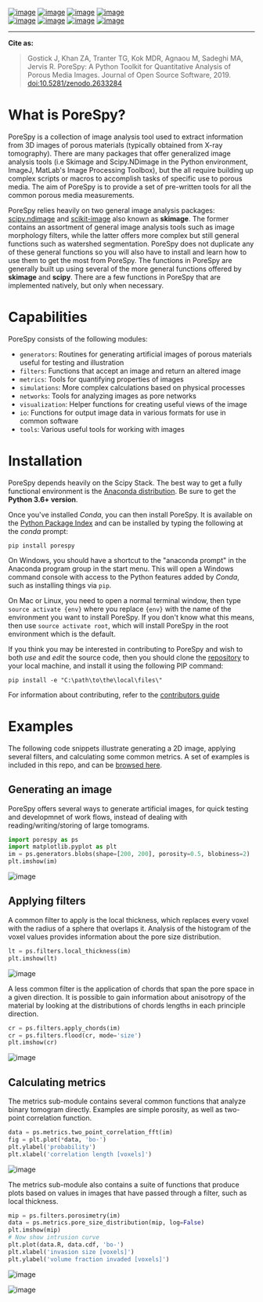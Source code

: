[![image](https://github.com/PMEAL/porespy/workflows/Ubuntu/badge.svg)](https://github.com/PMEAL/porespy/actions)
[![image](https://github.com/PMEAL/porespy/workflows/macOS/badge.svg)](https://github.com/PMEAL/porespy/actions)
[![image](https://github.com/PMEAL/porespy/workflows/Windows/badge.svg)](https://github.com/PMEAL/porespy/actions)
[![image](https://github.com/PMEAL/porespy/workflows/Examples/badge.svg)](https://github.com/PMEAL/porespy/actions)<br/>
[![image](https://codecov.io/gh/PMEAL/PoreSpy/branch/master/graph/badge.svg)](https://codecov.io/gh/PMEAL/PoreSpy)
[![image](https://img.shields.io/badge/ReadTheDocs-GO-blue.svg)](http://porespy.readthedocs.io/en/master/)
[![image](https://img.shields.io/pypi/v/porespy.svg)](https://pypi.python.org/pypi/porespy/)
[![image](https://img.shields.io/badge/DOI-10.5281%2Fzenodo.2633284-blue.svg)](https://www.doi.org/10.5281/zenodo.2633284)

-----

**Cite as:**

> Gostick J, Khan ZA, Tranter TG, Kok MDR, Agnaou M, Sadeghi MA, Jervis
> R. PoreSpy: A Python Toolkit for Quantitative Analysis of Porous Media
> Images. Journal of Open Source Software, 2019.
> <doi:10.5281/zenodo.2633284>

# What is PoreSpy?

PoreSpy is a collection of image analysis tool used to extract
information from 3D images of porous materials (typically obtained from
X-ray tomography). There are many packages that offer generalized image
analysis tools (i.e Skimage and Scipy.NDimage in the Python environment,
ImageJ, MatLab's Image Processing Toolbox), but the all require building
up complex scripts or macros to accomplish tasks of specific use to
porous media. The aim of PoreSpy is to provide a set of pre-written
tools for all the common porous media measurements.

PoreSpy relies heavily on two general image analysis packages:
[scipy.ndimage](https://docs.scipy.org/doc/scipy/reference/ndimage.html)
and [scikit-image](https://scikit-image.org/) also known as **skimage**.
The former contains an assortment of general image analysis tools such
as image morphology filters, while the latter offers more complex but
still general functions such as watershed segmentation. PoreSpy does not
duplicate any of these general functions so you will also have to
install and learn how to use them to get the most from PoreSpy. The
functions in PoreSpy are generally built up using several of the more
general functions offered by **skimage** and **scipy**. There are a few
functions in PoreSpy that are implemented natively, but only when
necessary.

# Capabilities

PoreSpy consists of the following modules:

  - `generators`: Routines for generating artificial images of porous
    materials useful for testing and illustration
  - `filters`: Functions that accept an image and return an altered
    image
  - `metrics`: Tools for quantifying properties of images
  - `simulations`: More complex calculations based on physical processes
  - `networks`: Tools for analyzing images as pore networks
  - `visualization`: Helper functions for creating useful views of the
    image
  - `io`: Functions for output image data in various formats for use in
    common software
  - `tools`: Various useful tools for working with images

# Installation

PoreSpy depends heavily on the Scipy Stack. The best way to get a fully
functional environment is the [Anaconda
distribution](https://www.anaconda.com/download/). Be sure to get the
**Python 3.6+ version**.

Once you've installed *Conda*, you can then install PoreSpy. It is
available on the [Python Package
Index](https://pypi.org/project/porespy/) and can be installed by typing
the following at the *conda* prompt:

    pip install porespy

On Windows, you should have a shortcut to the "anaconda prompt" in the
Anaconda program group in the start menu. This will open a Windows
command console with access to the Python features added by *Conda*,
such as installing things via `pip`.

On Mac or Linux, you need to open a normal terminal window, then type
`source activate {env}` where you replace `{env}` with the name of the
environment you want to install PoreSpy. If you don't know what this
means, then use `source activate root`, which will install PoreSpy in
the root environment which is the default.

If you think you may be interested in contributing to PoreSpy and wish
to both *use* and *edit* the source code, then you should clone the
[repository](https://github.com/PMEAL/porespy) to your local machine,
and install it using the following PIP command:

    pip install -e "C:\path\to\the\local\files\"

For information about contributing, refer to the [contributors
guide](https://github.com/PMEAL/porespy/blob/master/CONTRIBUTING.md)

# Examples

The following code snippets illustrate generating a 2D image, applying
several filters, and calculating some common metrics. A set of examples
is included in this repo, and can be [browsed
here](https://github.com/PMEAL/porespy/tree/master/examples).

## Generating an image

PoreSpy offers several ways to generate artificial images, for quick
testing and developmnet of work flows, instead of dealing with
reading/writing/storing of large tomograms.

``` python
import porespy as ps
import matplotlib.pyplot as plt
im = ps.generators.blobs(shape=[200, 200], porosity=0.5, blobiness=2)
plt.imshow(im)
```

![image](https://github.com/PMEAL/porespy/raw/master/docs/_static/fig1.png)

## Applying filters

A common filter to apply is the local thickness, which replaces every
voxel with the radius of a sphere that overlaps it. Analysis of the
histogram of the voxel values provides information about the pore size
distribution.

``` python
lt = ps.filters.local_thickness(im)
plt.imshow(lt)
```

![image](https://github.com/PMEAL/porespy/raw/master/docs/_static/fig2.png)

A less common filter is the application of chords that span the pore
space in a given direction. It is possible to gain information about
anisotropy of the material by looking at the distributions of chords
lengths in each principle direction.

``` python
cr = ps.filters.apply_chords(im)
cr = ps.filters.flood(cr, mode='size')
plt.imshow(cr)
```

![image](https://github.com/PMEAL/porespy/raw/master/docs/_static/fig3.png)

## Calculating metrics

The metrics sub-module contains several common functions that analyze
binary tomogram directly. Examples are simple porosity, as well as
two-point correlation function.

``` python
data = ps.metrics.two_point_correlation_fft(im)
fig = plt.plot(*data, 'bo-')
plt.ylabel('probability')
plt.xlabel('correlation length [voxels]')
```

![image](https://github.com/PMEAL/porespy/raw/master/docs/_static/fig4.png)

The metrics sub-module also contains a suite of functions that produce
plots based on values in images that have passed through a filter, such
as local thickness.

``` python
mip = ps.filters.porosimetry(im)
data = ps.metrics.pore_size_distribution(mip, log=False)
plt.imshow(mip)
# Now show intrusion curve
plt.plot(data.R, data.cdf, 'bo-')
plt.xlabel('invasion size [voxels]')
plt.ylabel('volume fraction invaded [voxels]')
```

![image](https://github.com/PMEAL/porespy/raw/master/docs/_static/fig5.png)

![image](https://github.com/PMEAL/porespy/raw/master/docs/_static/fig6.png)
